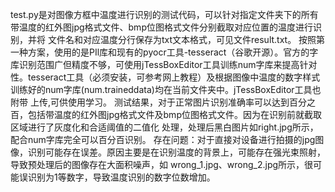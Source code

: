 test.py是对图像方框中温度进行识别的测试代码，可以针对指定文件夹下的所有带温度的红外图jpg格式文件、bmp位图格式文件分别截取对应位置的温度进行识别，并将
文件名和对应温度分行保存为txt文本格式，可见文件result.txt。
按照第一种方案，使用的是PIl库和现有的pyocr工具-tesseract（谷歌开源）。官方的字库识别范围广但精度不够，可使用jTessBoxEditor工具训练num字库来提高针对
性。tesseract工具（必须安装，可参考网上教程）及根据图像中温度的数字样式训练好的num字库(num.traineddata)均在当前文件夹中。jTessBoxEditor工具也附带
上传,可供使用学习。
测试结果，对于正常图片识别准确率可以达到百分之百，包括带温度的红外图jpg格式文件及bmp位图格式文件。因为在识别前就截取区域进行了灰度化和合适阈值的二值化
处理，处理后黑白图片如right.jpg所示，配合num字库完全可以百分百识别。
存在问题：对于直接对设备进行拍摄的jpg图像，识别可能存在误差。原因主要是在识别温度的背景上，可能存在强光束照射，导致预处理后的图像存在大面积噪声，如
wrong_1.jpg、wrong_2.jpg所示，很可能误识别为1等数字，导致温度识别的数字位数增加。
